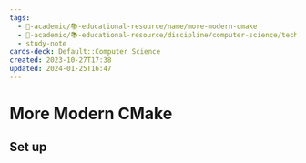 ```yaml
---
tags:
  - 🔴-academic/📚-educational-resource/name/more-modern-cmake
  - 🔴-academic/📚-educational-resource/discipline/computer-science/technology/cmake
  - study-note
cards-deck: Default::Computer Science
created: 2023-10-27T17:38
updated: 2024-01-25T16:47
---
```


# More Modern CMake

## Set up



